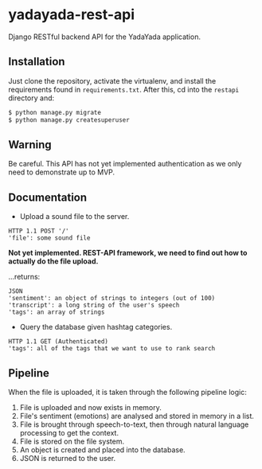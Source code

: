 yadayada-rest-api
=================

Django RESTful backend API for the YadaYada application.

Installation
------------

Just clone the repository, activate the virtualenv, and install the requirements found in `requirements.txt`. After this, cd into the `restapi` directory and:

```sh
$ python manage.py migrate
$ python manage.py createsuperuser
```

Warning
-------

Be careful. This API has not yet implemented authentication as we only need to demonstrate up to MVP.

Documentation
-------------

-	Upload a sound file to the server.

```
HTTP 1.1 POST '/'
'file': some sound file
```

**Not yet implemented. REST-API framework, we need to find out how to actually do the file upload.**

...returns:

```
JSON
'sentiment': an object of strings to integers (out of 100)
'transcript': a long string of the user's speech
'tags': an array of strings
```

-	Query the database given hashtag categories.

```
HTTP 1.1 GET (Authenticated)
'tags': all of the tags that we want to use to rank search
```

Pipeline
--------

When the file is uploaded, it is taken through the following pipeline logic:

1.	File is uploaded and now exists in memory.
2.	File's sentiment (emotions) are analysed and stored in memory in a list.
3.	File is brought through speech-to-text, then through natural language processing to get the context.
4.	File is stored on the file system.
5.	An object is created and placed into the database.
6.	JSON is returned to the user.
